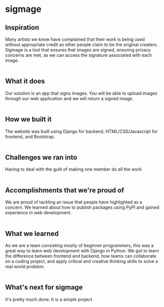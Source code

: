 # sigmage
## Inspiration <br/>
Many artists we know have complained that their work is being used without appropriate credit as other people claim to be the original creaters. Sigmage is a tool that ensures that images are signed, ensuring privacy concerns are met, as we can access the signature associated with each image. <br/><br/>
## What it does<br/>
Our solution is an app that signs images. You will be able to upload images through our web application and we will return a signed image. 
<br/><br/>
## How we built it<br/>
The website was built using Django for backend, HTML/CSS/Javascript for frontend, and Bootstrap.
<br/><br/>
## Challenges we ran into<br/>
Having to deal with the guilt of making one member do all the work
<br/><br/>
## Accomplishments that we're proud of<br/>
We are proud of tackling an issue that people have highlighted as a concern. We learned about how to publish packages using PyPI and gained experience in web development.
<br/><br/>
## What we learned <br/>
As we are a team consisting mostly of beginner programmers, this was a great way to learn web development with Django in Python. We got to learn the difference between frontend and backend, how teams can collaborate on a coding project, and apply critical and creative thinking skills to solve a real world problem.
<br/><br/>
## What's next for sigmage<br/>
It's pretty much done. It is a simple project
